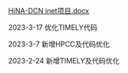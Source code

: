 [HiNA-DCN inet项目.docx](https://github.com/kalsasdf/HiNA-DCN_INET/files/11000785/HiNA-DCN.inet.docx)

2023-3-17 优化TIMELY代码

2023-3-7 新增HPCC及代码优化

2023-2-24 新增TIMELY及代码优化
